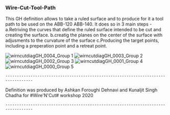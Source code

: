 ### Wire-Cut-Tool-Path

This GH definition allows to take a ruled surface and to produce for it a tool path to be used on the ABB-120 ABB-140.
It does so in 3 main steps -
	a.Retriving the curves that define the ruled surface intended to be cut and creating the surface.
	b.creatig the planes on the center of the surface with adjusments to the curvature of the surface
	c.Producing the target points, including a preperation point and a retreat point.	
	
	
![wirncutdiagGH_0004_Group 1](https://user-images.githubusercontent.com/23707195/99920023-459cb280-2d21-11eb-9614-5c9ca4e401d7.jpg&s=200)
![wirncutdiagGH_0003_Group 2](https://user-images.githubusercontent.com/23707195/99920028-46cddf80-2d21-11eb-959f-a3337c8a043b.jpg)
![wirncutdiagGH_0002_Group 3](https://user-images.githubusercontent.com/23707195/99920026-46cddf80-2d21-11eb-93d6-20ba87f76185.jpg)
![wirncutdiagGH_0001_Group 4](https://user-images.githubusercontent.com/23707195/99920025-46cddf80-2d21-11eb-9685-c42113c60c1c.jpg)
![wirncutdiagGH_0000_Group 5](https://user-images.githubusercontent.com/23707195/99920024-46354900-2d21-11eb-87b6-8499a59e24d9.jpg)




	
	----------------------------------------------------------------------------------
	
Definition was produced by Ashkan Foroughi Dehnavi and Kunaljit Singh Chadha for #Wire'N'Cut# workshop 2020
	
	----------------------------------------------------------------------------------




